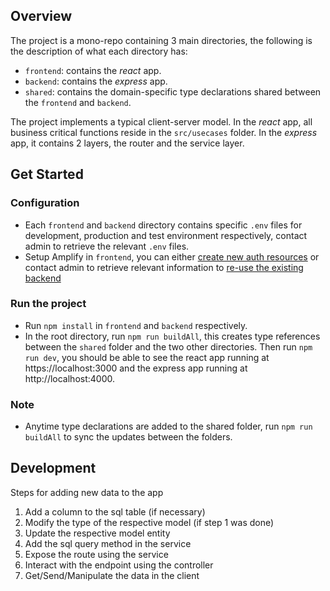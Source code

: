 ## Overview

The project is a mono-repo containing 3 main directories, the following is the description of what each directory has:

- `frontend`: contains the *react* app.
- `backend`: contains the *express* app.
- `shared`: contains the domain-specific type declarations shared between the `frontend` and `backend`.

The project implements a typical client-server model. In the *react* app, all business critical functions reside in the `src/usecases` folder. In the *express* app, it contains 2 layers, the router and the service layer.

## Get Started

### Configuration
- Each `frontend` and `backend` directory contains specific `.env` files for development, production and test environment respectively, contact admin to retrieve the relevant `.env` files.
- Setup Amplify in `frontend`, you can either [create new auth resources](https://docs.amplify.aws/lib/auth/getting-started/q/platform/js#configure-your-application) or contact admin to retrieve relevant information to [re-use the existing backend](https://docs.amplify.aws/lib/auth/start/q/platform/js#re-use-existing-authentication-resource)

### Run the project
- Run `npm install` in `frontend` and `backend` respectively.
- In the root directory, run `npm run buildAll`, this creates type references between the `shared` folder and the two other directories. Then run `npm run dev`, you should be able to see the react app running at https://localhost:3000 and the express app running at http://localhost:4000.

### Note
- Anytime type declarations are added to the shared folder, run `npm run buildAll` to sync the updates between the folders.

## Development

Steps for adding new data to the app

1. Add a column to the sql table (if necessary)
2. Modify the type of the respective model (if step 1 was done)
3. Update the respective model entity
4. Add the sql query method in the service
5. Expose the route using the service
6. Interact with the endpoint using the controller
7. Get/Send/Manipulate the data in the client
